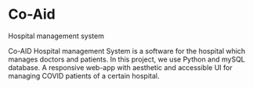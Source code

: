 # Co-Aid
Hospital management system

Co-AID Hospital management System is a software for the hospital which manages doctors and patients. 
In this project, we use Python and mySQL database. 
A responsive web-app with aesthetic and accessible UI for managing COVID patients of a certain hospital.
